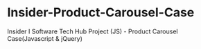# Insider-Product-Carousel-Case
Insider I Software Tech Hub Project (JS) - Product Carousel Case(Javascript &amp; jQuery)
